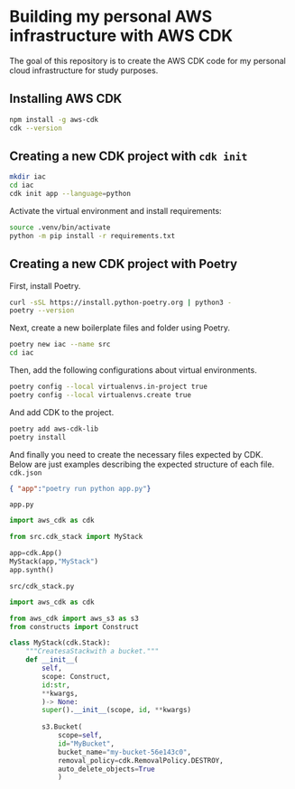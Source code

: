 # Building my personal AWS infrastructure with AWS CDK
The goal of this repository is to create the AWS CDK code for my personal cloud infrastructure for study purposes.

## Installing AWS CDK
```bash
npm install -g aws-cdk
cdk --version
```

## Creating a new CDK project with `cdk init`
```bash
mkdir iac
cd iac
cdk init app --language=python
```

Activate the virtual environment and install requirements:
```bash
source .venv/bin/activate
python -m pip install -r requirements.txt
```

## Creating a new CDK project with Poetry
First, install Poetry.
```bash
curl -sSL https://install.python-poetry.org | python3 -
poetry --version
```
Next, create a new boilerplate files and folder using Poetry.
```bash
poetry new iac --name src
cd iac
```
Then, add the following configurations about virtual environments.
```bash
poetry config --local virtualenvs.in-project true
poetry config --local virtualenvs.create true
```
And add CDK to the project.
```bash
poetry add aws-cdk-lib
poetry install
```
And finally you need to create the necessary files expected by CDK.<br>
Below are just examples describing the expected structure of each file.
`cdk.json`
```json
{ "app":"poetry run python app.py"}
```

`app.py`
```python
import aws_cdk as cdk

from src.cdk_stack import MyStack

app=cdk.App()
MyStack(app,"MyStack")
app.synth()
```

`src/cdk_stack.py`
```python
import aws_cdk as cdk

from aws_cdk import aws_s3 as s3
from constructs import Construct

class MyStack(cdk.Stack):
    """CreatesaStackwith a bucket."""
    def __init__(
        self, 
        scope: Construct,
        id:str,
        **kwargs,
        )-> None:
        super().__init__(scope, id, **kwargs)
        
        s3.Bucket(
            scope=self,
            id="MyBucket",
            bucket_name="my-bucket-56e143c0",
            removal_policy=cdk.RemovalPolicy.DESTROY,
            auto_delete_objects=True
            )
```



